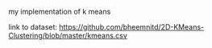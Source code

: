 my implementation of k means

link to dataset: https://github.com/bheemnitd/2D-KMeans-Clustering/blob/master/kmeans.csv
